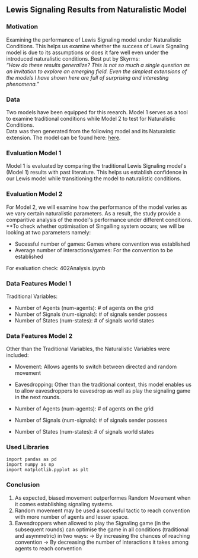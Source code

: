 ## Lewis Signaling Results from Naturalistic Model

### Motivation
Examining the performance of Lewis Signaling model under Naturalistic Conditions. This helps us examine whether the success of Lewis Signaling model is due to its assumptions or does it fare well even under the introduced naturalistic conditions. Best put  by Skyrms:<br>
<i>“How do these results generalize? This is not so much a single question as an invitation to
explore an emerging field. Even the simplest extensions of the models I have shown here are full of surprising and interesting phenomena.”</i>

### Data 
Two models have been equipped for this reearch. Model 1 serves as a tool to examine traditional conditions while Model 2 to test for Naturalistic Conditions.  <br>
Data was then  generated from the following model and its Naturalstic extension. The model can be found here: <a href="https://ccl.northwestern.edu/netlogo/models/SignalingGame"> here</a>.

### Evaluation Model 1
Model 1 is evaluated by comparing the traditional Lewis Signaling model's (Model 1) results with past literature. This helps us establish confidence in our Lewis model while transitioning the model to naturalistic conditions.

### Evaluation Model 2
For Model 2, we will examine how the performance of the model varies as we vary certain naturalistic parameters. As a result, the study provide a comparitive analysis of the model's performance under different conditions.<br>
**To check whether optimisation of Singalling system occurs; we will be looking at two parameters namely:
- Sucessful number of games: Games where convention was established
- Average number of interactions/games: For the convention to be established

For evaluation check:  402Analysis.ipynb 

### Data Features Model 1
Traditional Variables:

- Number of Agents (num-agents): # of agents on the grid
- Number of Signals (num-signals): # of signals sender possess
- Number of States (num-states): # of signals world states

### Data Features Model 2
Other than the Traditional Variables, the Naturalistic Variables were included:
- Movement: Allows agents to switch between directed and random movement
- Eavesdropping: Other than the traditional context, this model enables us to allow eavesdroppers to eavesdrop as well as play the signaling game in the next rounds.

- Number of Agents (num-agents): # of agents on the grid
- Number of Signals (num-signals): # of signals sender possess
- Number of States (num-states): # of signals world states

### Used Libraries 
```
import pandas as pd
import numpy as np
import matplotlib.pyplot as plt

 ```
 ### Conclusion
1. As expected, biased movement outperformes Random Movement when it comes establishing signaling systems.
2. Random movement may be used a succesful tactic to reach convention with more number of agents and lesser space. 
3. Eavesdroppers when allowed to play the Signaling game (in the subsequent rounds) can optimise the game in all conditions (traditional and asymmetric) in two ways: 
 -> By increasing the chances of reaching convention
 -> By decreasing the number of interactions it takes among agents to reach convention
 
